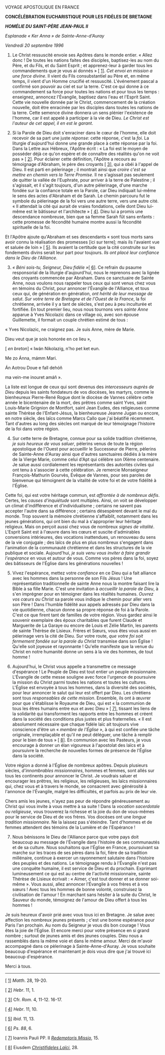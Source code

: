 VOYAGE APOSTOLIQUE EN FRANCE

**CONCÉLÉBRATION EUCHARISTIQUE POUR LES FIDÈLES DE BRETAGNE**

***HOMÉLIE DU SAINT-PÈRE JEAN-PAUL II***

*Esplanade « Ker Anna » de Sainte-Anne-d'Auray*

*Vendredi 20 septembre 1996*

1. Le Christ ressuscité envoie ses Apôtres dans le monde entier. « Allez donc ! De toutes les nations faites des disciples, baptisez-les au nom du Père, et du Fils, et du Saint Esprit ; et apprenez-leur à garder tous les commandements que je vous ai donnés » [ [1](#_ftn1 "")]. *Cet envoi en mission a une force divine*. Il vient du Fils consubstantiel au Père et, en même temps, il vient d'un Homme crucifié et ressuscité. L'événement pascal a confirmé son pouvoir au ciel et sur la terre. C'est ce qui donne à ce commandement sa force pour toutes les nations et pour tous les temps : enseignez, annoncez l'Évangile, baptisez dans l'eau et l'Esprit Saint. Cette vie nouvelle donnée par le Christ, commencement de la création nouvelle, doit être enracinée par les disciples dans toutes les nations de la terre. Cette semence divine donnera un sens plénier l'existence de l'homme, car il est appelé à participer à la vie de Dieu. *Le Christ est l'auteur de cet appel, il en est le garant*.

2. Si la Parole de Dieu doit s'enraciner dans le cœur de l'homme, elle doit recevoir de sa part une juste *réponse*: cette réponse, c'est la *foi*. La liturgie d'aujourd'hui donne une grande place à cette réponse par la foi. Dans la Lettre aux Hébreux, l'Apôtre écrit : « La foi est le moyen de posséder déjà ce qu'on espère et de connaître des réalités qu'on ne voit pas » [ [2](#_ftn2 "")]. Pour éclairer cette définition, l'Apôtre a recours au témoignage d'Abraham, le père des croyants [ [3](#_ftn3 "")], qui a obéi à l'appel de Dieu. Il est parti en pèlerinage ; il montrait ainsi que *croire c'est se mettre en chemin vers la Terre Promise*. Il ne s'agissait pas seulement de quitter la vallée de l'Euphrate, pour arriver à la terre de Palestine ; il s'agissait, et il s'agit toujours, d'un autre pèlerinage, d'une marche fondée sur la confiance totale en la Parole, car Dieu indiquait lui-même le sens des actes d'Abraham et de Sarah. Le chemin parcouru fut le symbole du pèlerinage de la foi vers une autre terre, vers une autre cité. « Il attendait la cité qui aurait de vraies fondations, celle dont Dieu lui-même est le bâtisseur et l'architecte » [ [4](#_ftn4 "")]. Dieu lui a promis une descendance nombreuse, bien que sa femme Sarah fût sans enfants : cette promesse de fécondité humaine montre aussi la fécondité spirituelle de la foi.

Et l'Apôtre ajoute qu'Abraham et ses descendants « sont tous morts sans avoir connu la réalisation des promesses [ici sur terre]; mais ils l'avaient vue et saluée de loin » [ [5](#_ftn5 "")]. Ils avaient la certitude que la cité construite sur les fondements divins serait leur part pour toujours. *Ils ont placé leur confiance dans le Dieu de l'Alliance*.

3. *« Béni sois-tu, Seigneur, Dieu fidèle »*[ [6](#_ftn6 "")]. Ce refrain du psaume responsorial de la liturgie d'aujourd'hui, nous le reprenons avec la lignée des croyants commencée par Abraham. Dans ce sanctuaire de Sainte Anne, nous voulons nous rappeler tous ceux qui sont venus chez vous en témoins du Christ, pour annoncer l'Évangile de l'Alliance, et tous ceux qui, de génération en génération, *ont hérité de leur message de salut*. *Sur votre terre de Bretagne et de l'Ouest de la France*, la foi chrétienne, arrivée il y a tant de siècles, s'est peu à peu inculturée et fortifiée. En tout premier lieu, nous nous tournons vers *sainte Anne* apparue à Yves Nicolazic dans ce village où, avec son épouse Guillemette, il formait un couple chrétien estimé de tous :

« Yves Nicolazic, ne craignez pas. Je suis Anne, mère de Marie.

Dieu veut que je sois honorée en ce lieu »,

[ *en breton*] « Iwán Nikolazig, n'ho pet ket eun.

Me zo Ánna, mámm Mari.

Án Aotrou Doue e fall dehóñ

ma vein-me inouret amáñ ».

La liste est longue de ceux qui sont devenus des *intercesseurs auprès de Dieu* depuis les saints fondateurs de vos diocèses, les martyrs, comme le bienheureux Pierre-René Rogue dont le diocèse de Vannes célèbre cette année le bicentenaire de la mort, des prêtres comme saint Yves, saint Louis-Marie Grignion de Montfort, saint Jean Eudes, des religieuses comme sainte Thérèse de l'Enfant-Jésus, la bienheureuse Jeanne Jugan ou encore, en notre siècle, des laïcs comme Marcs Callo que j'ai béatifié récemment. Tant d'autres au long des siècles ont marqué de leur témoignage l'histoire de la foi dans votre région.

4. Sur cette terre de Bretagne, connue pour sa solide tradition chrétienne, *je suis heureux de vous saluer*, pèlerins venus de toute la région apostolique de l'Ouest pour accueillir le Successeur de Pierre, pèlerins de Sainte-Anne d'Auray ainsi que d'autres sanctuaires dédiés à la mère de la Vierge Marie, comme celui d'Apt qui célèbre son IXème centenaire. Je salue aussi cordialement les représentants des autorités civiles qui ont tenu à s'associer à cette célébration. Je remercie Monseigneur François-Mathurin Gourvès, Évêque de Vannes, pour ses paroles de bienvenue qui témoignent de la vitalité de votre foi et de votre fidélité à l'Église.

Cette foi, qui est votre héritage commun, est *affrontée à de nombreux défis*. Certes, les *causes d'inquiétude* sont multiples. Ainsi, on voit se développer un climat d'indifférence et d'individualisme ; certains ne savent pas accepter l'autre dans sa différence ; certains désespèrent devant le mal du monde. Trop souvent la mémoire chrétienne s'affaiblit, notamment dans les jeunes générations, qui ont bien du mal à s'approprier leur héritage religieux. Mais on perçoit aussi chez vous de nombreux *signes de vitalité*. L'Esprit Saint est à l'œuvre dans les cœurs et suscite d'admirables conversions intérieures, des vocations inattendues, un renouveau du sens de la vie conjugale ; des laïcs de plus en plus nombreux s'engagent dans l'animation de la communauté chrétienne et dans les structures de la vie publique et sociale. Aujourd'hui, *je suis venu vous inviter à faire grandir l'espérance* en vous et autour de vous. Comme vos pères dans la foi, soyez des bâtisseurs de l'Église dans les générations nouvelles !

5. Vivez l'espérance, mettez votre *confiance* en ce Dieu qui a fait alliance avec les hommes dans la personne de son Fils Jésus ! Une représentation traditionnelle de sainte Anne nous la montre faisant lire la Bible à sa fille Marie. C'est une invitation à *accueillir la parole de Dieu*, à s'en imprégner pour en témoigner dans les réalités humaines. *Ouvrez vos cœurs au Christ* sa parole vous indique le chemin pour aller vers son Père ! Dans l'humble fidélité aux appels adressés par Dieu dans la vie quotidienne, chacun donne sa propre réponse de foi à la Parole. C'est ce que firent tant de familles de votre région. Vous gardez ainsi le souvenir exemplaire des époux charitables que furent Claude et Marguerite de La Garaye ou encore de Louis et Zélie Martin, les parents de sainte Thérèse de Lisieux. Frères et Sœurs, vous êtes vous aussi en pèlerinage vers la cité de Dieu. Sur votre route, *que votre foi soit fermement fondée sur la parole du Christ* transmise dans son Église ! Qu'elle soit joyeuse et rayonnante ! Qu'elle manifeste que la venue du Christ en notre humanité donne un sens à la vie des hommes, de tout homme !

6. Aujourd'hui, le Christ vous appelle a transmettre ce message d'espérance ! Le Peuple de Dieu est tout entier un peuple missionnaire. L'Évangile de cette messe souligne avec force l'urgence de poursuivre la mission du Christ parmi toutes les nations et toutes les cultures. L'Église est envoyée à tous les hommes, dans la diversité des sociétés, pour leur annoncer le salut qui leur est offert par Dieu. Les chrétiens sont tous *responsables de cette mission*. Ensemble, ils ont à œuvrer pour que s'établisse le Royaume de Dieu, qui est « la communion de tous les êtres humains entre eux et avec Dieu » [ [7](#_ftn7 "")], tissant les liens de la solidarité qui transforment les rapports entre les hommes et créent dans la société des conditions plus justes et plus fraternelles. « Il est absolument nécessaire que chaque fidèle laïc ait toujours vive conscience d'être un « *membre de l'Église* », à qui est confiée une tâche originale, irremplaçable et qu'il ne peut déléguer, une tâche à remplir pour le bien de tous » [ [8](#_ftn8 "")]. En communion avec les Pasteurs, je vous encourage à donner un élan vigoureux à l'apostolat des laïcs et à poursuivre la recherche de nouvelles formes de présence de l'Église dans la société.

Votre région a donné à l'Église de nombreux apôtres. Depuis plusieurs siècles, *d'innombrables missionnaires*, hommes et femmes, sont allés sur tous les continents pour annoncer le Christ. Je voudrais saluer et encourager les prêtres, les religieux, les religieuses, les laïcs missionnaires qui, chez vous et à travers le monde, se consacrent avec générosité à l'annonce de l'Évangile, malgré les difficultés, et parfois au prix de leur vie.

Chers amis les jeunes, n'ayez pas peur de répondre généreusement au Christ qui vous invite à vous mettre à sa suite ! Dans la *vocation sacerdotale ou religieuse*, vous trouverez la richesse et la joie du don de vous-mêmes pour le service de Dieu et de vos frères. Vos diocèses ont une *longue tradition missionnaire*. Ne la laissez pas s'éteindre. Tant d'hommes et de femmes attendent des témoins de la Lumière et de l'Espérance !

7. Nous bénissons le Dieu de l'Alliance parce que votre pays doit beaucoup au message de l'Évangile dans l'histoire de ses communautés et de sa culture. Nous souhaitons que l'Église en France, poursuivant sa marche sur les traces de ses pères dans la foi, fière de sa tradition millénaire, continue à exercer un rayonnement salutaire dans l'histoire des peuples et des nations. Le témoignage rendu à l'Évangile n'est pas une conquête humaine, il est service de Dieu et du prochain. Exprimant lumineusement ce qui est au centre de l'activité missionnaire, sainte Thérèse de Lisieux écrivait : « Aimer, c'est tout donner et se donner soi-même ». Vous aussi, allez annoncer l'Évangile à vos frères et à vos sœurs ! Avec tous les hommes de bonne volonté, construisez la civilisation de l'amour ! En marchant sans hésiter à la suite du Christ, le Sauveur du monde, témoignez de l'amour de Dieu offert à tous les hommes !

Je suis heureux d'avoir prié avec vous tous ici en Bretagne. Je salue avec affection les nombreux jeunes présents ; c'est une bonne espérance pour Paris l'an prochain. Au nom du Seigneur je vous dis bon courage ! Vous êtes la joie de l'Église. Et encore merci pour votre présence en si grand nombre ; surtout de jeunes amis et des jeunes couples. Dieu nous a rassemblés dans la même voie et dans le même amour. Merci de m'avoir accompagné dans ce pèlerinage à Sainte-Anne-d'Auray. Je vous souhaite beaucoup d'espérance et maintenant je dois vous dire que j'ai trouvé ici beaucoup d'espérance.

Merci à tous.

* * *

[ [1](#_ftnref1 "")] *Matth*. 28, 19-20.

[ [2](#_ftnref2 "")] *Hebr*. 11, 1.

[ [3](#_ftnref3 "")] Cfr. *Rom*. 4, 11-12. 16-17.

[ [4](#_ftnref4 "")] *Hebr*. 11, 10.

[ [5](#_ftnref5 "")] *Ibid*. 11, 13.

[ [6](#_ftnref6 "")] *Ps*. *88*, 6.

[ [7](#_ftnref7 "")] Ioannis Pauli PP. II *[Redemptoris Missio](http://w2.vatican.va/content/john-paul-ii/fr/encyclicals/documents/hf_jp-ii_enc_07121990_redemptoris-missio.html)*, 15.

[ [8](#_ftnref8 "")] Eiusdem *[Christifideles Laïci](/content/john-paul-ii/fr/apost_exhortations/documents/hf_jp-ii_exh_30121988_christifideles-laici.html)*, 28.